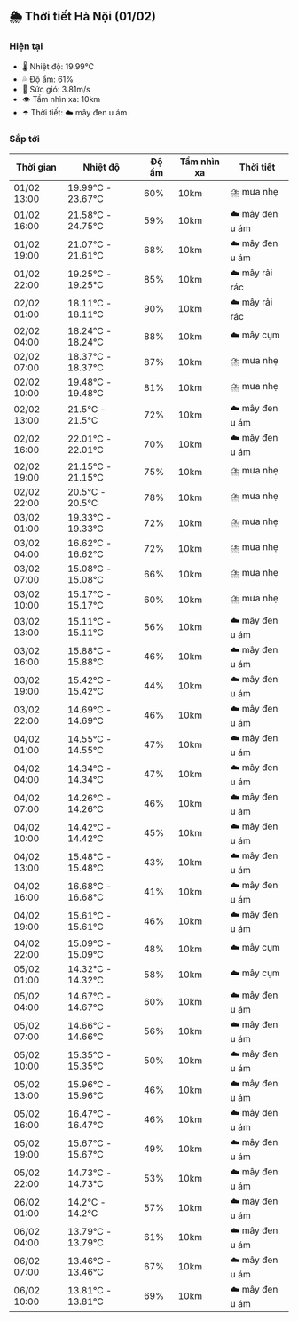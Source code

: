 ## 🌦️ Thời tiết Hà Nội (01/02)

### Hiện tại

- 🌡️ Nhiệt độ: 19.99℃
- 💦 Độ ẩm: 61%
- 💨 Sức gió: 3.81m/s
- 👁️ Tầm nhìn xa: 10km
- ☂️ Thời tiết: ☁️ mây đen u ám

### Sắp tới

| Thời gian | Nhiệt độ | Độ ẩm | Tầm nhìn xa | Thời tiết |
| --- | --- | --- | --- | --- |
| 01/02 13:00 | 19.99℃ - 23.67℃ | 60% | 10km | ⛈️ mưa nhẹ |
| 01/02 16:00 | 21.58℃ - 24.75℃ | 59% | 10km | ☁️ mây đen u ám |
| 01/02 19:00 | 21.07℃ - 21.61℃ | 68% | 10km | ☁️ mây đen u ám |
| 01/02 22:00 | 19.25℃ - 19.25℃ | 85% | 10km | ☁️ mây rải rác |
| 02/02 01:00 | 18.11℃ - 18.11℃ | 90% | 10km | ☁️ mây rải rác |
| 02/02 04:00 | 18.24℃ - 18.24℃ | 88% | 10km | ☁️ mây cụm |
| 02/02 07:00 | 18.37℃ - 18.37℃ | 87% | 10km | ⛈️ mưa nhẹ |
| 02/02 10:00 | 19.48℃ - 19.48℃ | 81% | 10km | ⛈️ mưa nhẹ |
| 02/02 13:00 | 21.5℃ - 21.5℃ | 72% | 10km | ☁️ mây đen u ám |
| 02/02 16:00 | 22.01℃ - 22.01℃ | 70% | 10km | ☁️ mây đen u ám |
| 02/02 19:00 | 21.15℃ - 21.15℃ | 75% | 10km | ⛈️ mưa nhẹ |
| 02/02 22:00 | 20.5℃ - 20.5℃ | 78% | 10km | ⛈️ mưa nhẹ |
| 03/02 01:00 | 19.33℃ - 19.33℃ | 72% | 10km | ⛈️ mưa nhẹ |
| 03/02 04:00 | 16.62℃ - 16.62℃ | 72% | 10km | ⛈️ mưa nhẹ |
| 03/02 07:00 | 15.08℃ - 15.08℃ | 66% | 10km | ⛈️ mưa nhẹ |
| 03/02 10:00 | 15.17℃ - 15.17℃ | 60% | 10km | ⛈️ mưa nhẹ |
| 03/02 13:00 | 15.11℃ - 15.11℃ | 56% | 10km | ☁️ mây đen u ám |
| 03/02 16:00 | 15.88℃ - 15.88℃ | 46% | 10km | ☁️ mây đen u ám |
| 03/02 19:00 | 15.42℃ - 15.42℃ | 44% | 10km | ☁️ mây đen u ám |
| 03/02 22:00 | 14.69℃ - 14.69℃ | 46% | 10km | ☁️ mây đen u ám |
| 04/02 01:00 | 14.55℃ - 14.55℃ | 47% | 10km | ☁️ mây đen u ám |
| 04/02 04:00 | 14.34℃ - 14.34℃ | 47% | 10km | ☁️ mây đen u ám |
| 04/02 07:00 | 14.26℃ - 14.26℃ | 46% | 10km | ☁️ mây đen u ám |
| 04/02 10:00 | 14.42℃ - 14.42℃ | 45% | 10km | ☁️ mây đen u ám |
| 04/02 13:00 | 15.48℃ - 15.48℃ | 43% | 10km | ☁️ mây đen u ám |
| 04/02 16:00 | 16.68℃ - 16.68℃ | 41% | 10km | ☁️ mây đen u ám |
| 04/02 19:00 | 15.61℃ - 15.61℃ | 46% | 10km | ☁️ mây đen u ám |
| 04/02 22:00 | 15.09℃ - 15.09℃ | 48% | 10km | ☁️ mây cụm |
| 05/02 01:00 | 14.32℃ - 14.32℃ | 58% | 10km | ☁️ mây cụm |
| 05/02 04:00 | 14.67℃ - 14.67℃ | 60% | 10km | ☁️ mây đen u ám |
| 05/02 07:00 | 14.66℃ - 14.66℃ | 56% | 10km | ☁️ mây đen u ám |
| 05/02 10:00 | 15.35℃ - 15.35℃ | 50% | 10km | ☁️ mây đen u ám |
| 05/02 13:00 | 15.96℃ - 15.96℃ | 46% | 10km | ☁️ mây đen u ám |
| 05/02 16:00 | 16.47℃ - 16.47℃ | 46% | 10km | ☁️ mây đen u ám |
| 05/02 19:00 | 15.67℃ - 15.67℃ | 49% | 10km | ☁️ mây đen u ám |
| 05/02 22:00 | 14.73℃ - 14.73℃ | 53% | 10km | ☁️ mây đen u ám |
| 06/02 01:00 | 14.2℃ - 14.2℃ | 57% | 10km | ☁️ mây đen u ám |
| 06/02 04:00 | 13.79℃ - 13.79℃ | 61% | 10km | ☁️ mây đen u ám |
| 06/02 07:00 | 13.46℃ - 13.46℃ | 67% | 10km | ☁️ mây đen u ám |
| 06/02 10:00 | 13.81℃ - 13.81℃ | 69% | 10km | ☁️ mây đen u ám |
